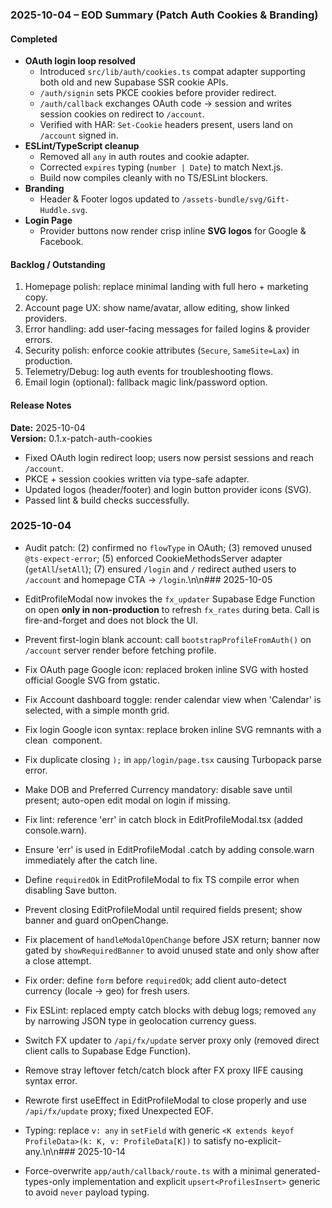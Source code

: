 ### 2025-10-04 – EOD Summary (Patch Auth Cookies & Branding)

#### Completed
- **OAuth login loop resolved**
  - Introduced `src/lib/auth/cookies.ts` compat adapter supporting both old and new Supabase SSR cookie APIs.
  - `/auth/signin` sets PKCE cookies before provider redirect.
  - `/auth/callback` exchanges OAuth code → session and writes session cookies on redirect to `/account`.
  - Verified with HAR: `Set-Cookie` headers present, users land on `/account` signed in.
- **ESLint/TypeScript cleanup**
  - Removed all `any` in auth routes and cookie adapter.
  - Corrected `expires` typing (`number | Date`) to match Next.js.
  - Build now compiles cleanly with no TS/ESLint blockers.
- **Branding**
  - Header & Footer logos updated to `/assets-bundle/svg/Gift-Huddle.svg`.
- **Login Page**
  - Provider buttons now render crisp inline **SVG logos** for Google & Facebook.

#### Backlog / Outstanding
1. Homepage polish: replace minimal landing with full hero + marketing copy.
2. Account page UX: show name/avatar, allow editing, show linked providers.
3. Error handling: add user-facing messages for failed logins & provider errors.
4. Security polish: enforce cookie attributes (`Secure`, `SameSite=Lax`) in production.
5. Telemetry/Debug: log auth events for troubleshooting flows.
6. Email login (optional): fallback magic link/password option.

#### Release Notes
**Date:** 2025-10-04  
**Version:** 0.1.x-patch-auth-cookies

- Fixed OAuth login redirect loop; users now persist sessions and reach `/account`.
- PKCE + session cookies written via type-safe adapter.
- Updated logos (header/footer) and login button provider icons (SVG).
- Passed lint & build checks successfully.

### 2025-10-04
- Audit patch: (2) confirmed no `flowType` in OAuth; (3) removed unused `@ts-expect-error`; (5) enforced CookieMethodsServer adapter (`getAll`/`setAll`); (7) ensured `/login` and `/` redirect authed users to `/account` and homepage CTA → `/login`.\n\n### 2025-10-05
- EditProfileModal now invokes the `fx_updater` Supabase Edge Function on open **only in non-production** to refresh `fx_rates` during beta. Call is fire-and-forget and does not block the UI.

- Prevent first-login blank account: call `bootstrapProfileFromAuth()` on `/account` server render before fetching profile.

- Fix OAuth page Google icon: replaced broken inline SVG with hosted official Google SVG from gstatic.

- Fix Account dashboard toggle: render calendar view when 'Calendar' is selected, with a simple month grid.

- Fix login Google icon syntax: replace broken inline SVG remnants with a clean <img> component.

- Fix duplicate closing `);` in `app/login/page.tsx` causing Turbopack parse error.

- Make DOB and Preferred Currency mandatory: disable save until present; auto-open edit modal on login if missing.

- Fix lint: reference 'err' in catch block in EditProfileModal.tsx (added console.warn).

- Ensure 'err' is used in EditProfileModal .catch by adding console.warn immediately after the catch line.

- Define `requiredOk` in EditProfileModal to fix TS compile error when disabling Save button.

- Prevent closing EditProfileModal until required fields present; show banner and guard onOpenChange.

- Fix placement of `handleModalOpenChange` before JSX return; banner now gated by `showRequiredBanner` to avoid unused state and only show after a close attempt.

- Fix order: define `form` before `requiredOk`; add client auto-detect currency (locale → geo) for fresh users.

- Fix ESLint: replaced empty catch blocks with debug logs; removed `any` by narrowing JSON type in geolocation currency guess.

- Switch FX updater to `/api/fx/update` server proxy only (removed direct client calls to Supabase Edge Function).

- Remove stray leftover fetch/catch block after FX proxy IIFE causing syntax error.

- Rewrote first useEffect in EditProfileModal to close properly and use `/api/fx/update` proxy; fixed Unexpected EOF.

- Typing: replace `v: any` in `setField` with generic `<K extends keyof ProfileData>(k: K, v: ProfileData[K])` to satisfy no-explicit-any.\n\n### 2025-10-14
- Force-overwrite `app/auth/callback/route.ts` with a minimal generated-types-only implementation and explicit `upsert<ProfilesInsert>` generic to avoid `never` payload typing.
